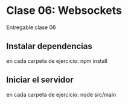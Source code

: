 # Clase 06: Websockets

Entregable clase 06

## Instalar dependencias

en cada carpeta de ejercicio:  npm install

## Iniciar el servidor

en cada carpeta de ejercicio:  node src/main